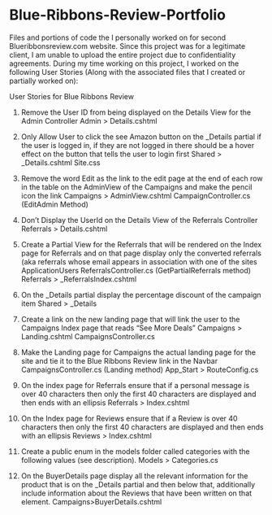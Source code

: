 # Blue-Ribbons-Review-Portfolio
Files and portions of code the I personally worked on for second Blueribbonsreview.com website. Since this project was for a legitimate client, I am unable to upload the entire project due to confidentiality agreements. During my time working on this project, I worked on the following User Stories (Along with the associated files that I created or partially worked on):

User Stories for Blue Ribbons Review

1)	Remove the User ID from being displayed on the Details View for the Admin Controller 
Admin > Details.cshtml

2)	Only Allow User to click the see Amazon button on the _Details partial if the user is logged in, if they are not logged in there should be a hover effect on the button that tells the user to login first
Shared > _Details.cshtml
Site.css

3)	Remove the word Edit as the link to the edit page at the end of each row in the table on the AdminView of the Campaigns and make the pencil icon the link
Campaigns > AdminView.cshtml
CampaignController.cs (EditAdmin Method)

4)	Don’t Display the UserId on the Details View of the Referrals Controller
Referrals > Details.cshtml

5)	Create a Partial View for the Referrals that will be rendered on the Index page for Referrals and on that page display only the converted referrals (aka referrals whose email appears in association with one of the sites ApplicationUsers
ReferralsController.cs (GetPartialReferrals method)
Referrals > _ReferralsIndex.cshtml

6)	On the _Details partial display the percentage discount of the campaign item
Shared > _Details

7)	Create a link on the new landing page that will link the user to the Campaigns Index page that reads “See More Deals”
Campaigns > Landing.cshtml
CampaignsController.cs

8)	Make the Landing page for Campaigns the actual landing page for the site and tie it to the Blue Ribbons Review link in the Navbar
CampaignsController.cs (Landing method)
App_Start > RouteConfig.cs

9)	On the index page for Referrals ensure that if a personal message is over 40 characters then only the first 40 characters are displayed and then ends with an ellipsis
Referrals > Index.cshtml


10)	On the Index page for Reviews ensure that if a Review is over 40 characters then only the first 40 characters are displayed and then ends with an ellipsis
Reviews > Index.cshtml

11)	Create a public enum in the models folder called categories with the following values (see description).
Models > Categories.cs

12)	On the BuyerDetails page display all the relevant information for the product that is on the _Details partial and then below that, additionally include information about the Reviews that have been written on that element.
Campaigns>BuyerDetails.cshtml


